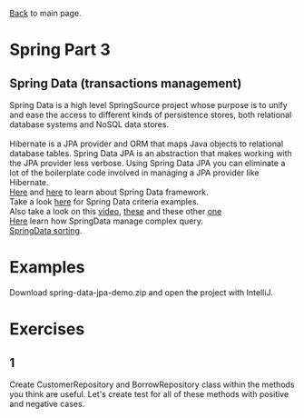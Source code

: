 [Back](../README.md) to main page.

# Spring Part 3

## Spring Data (transactions management)

Spring Data is a high level SpringSource project whose purpose is to unify and ease the access to different kinds of persistence stores, both relational database systems and NoSQL data stores. <br/><br/>
Hibernate is a JPA provider and ORM that maps Java objects to relational database tables. Spring Data JPA is an abstraction that makes working with the JPA provider less verbose. Using Spring Data JPA you can eliminate a lot of the boilerplate code involved in managing a JPA provider like Hibernate. <br>
[Here](https://www.baeldung.com/the-persistence-layer-with-spring-data-jpa) and [here](https://spring.io/guides/gs/accessing-data-jpa/) to learn about Spring Data framework. <br/>
Take a look [here](https://www.baeldung.com/spring-data-criteria-queries) for Spring Data criteria examples. <br/>
Also take a look on this [video](https://www.youtube.com/watch?v=8SGI_XS5OPw), [these](https://www.youtube.com/watch?v=Zyqpo8gxSO0) and these other [one](https://www.youtube.com/watch?v=Gx4iBLKLVHk)<br/>
[Here](https://www.baeldung.com/spring-data-jpa-query) learn how SpringData manage complex query. <br/>
[SpringData sorting](https://www.baeldung.com/spring-data-sorting).

# Examples

Download spring-data-jpa-demo.zip and open the project with IntelliJ.

# Exercises

## 1
Create CustomerRepository and BorrowRepository class within the methods you think are useful.
Let's create test for all of these methods with positive and negative cases.
